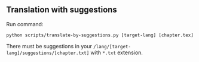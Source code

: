 ## Translation with suggestions

Run command:

```
python scripts/translate-by-suggestions.py [target-lang] [chapter.tex]
```
There must be suggestions in your `/lang/[target-lang]/suggestions/[chapter.txt]` with `*.txt` extension.